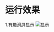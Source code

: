 # 运行效果
 1.有趣滑屏显示
  ![显示](http://114.215.91.58/Blog//static/userImages/20180507/1525678635177057436.jpg)
